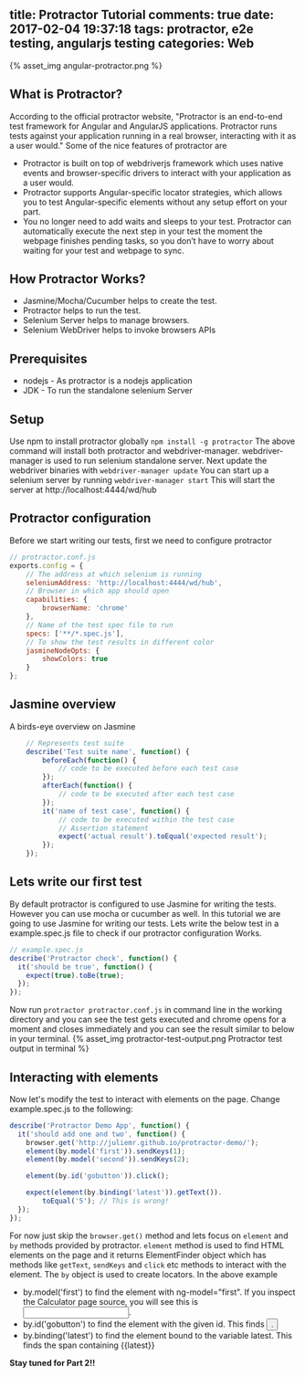 title: Protractor Tutorial
comments: true
date: 2017-02-04 19:37:18
tags: protractor, e2e testing, angularjs testing
categories: Web
---
{% asset_img angular-protractor.png %}
## What is Protractor?
According to the official protractor website, "Protractor is an end-to-end test framework for Angular and AngularJS applications. Protractor runs tests against your application running in a real browser, interacting with it as a user would."
Some of the nice features of protractor are
* Protractor is built on top of webdriverjs framework which uses native events and browser-specific drivers to interact with your application as a user would.
* Protractor supports Angular-specific locator strategies, which allows you to test Angular-specific elements without any setup effort on your part.
* You no longer need to add waits and sleeps to your test. Protractor can automatically execute the next step in your test the moment the webpage finishes pending tasks, so you don’t have to worry about waiting for your test and webpage to sync.
## How Protractor Works?
* Jasmine/Mocha/Cucumber helps to create the test.
* Protractor helps to run the test.
* Selenium Server helps to manage browsers.
* Selenium WebDriver helps to invoke browsers APIs
## Prerequisites
* nodejs - As protractor is a nodejs application
* JDK - To run the standalone selenium Server
## Setup
Use npm to install protractor globally
`npm install -g protractor`
The above command will install both protractor and webdriver-manager. webdriver-manager is used to run selenium standalone server.
Next update the webdriver binaries with 
`webdriver-manager update`
You can start up a selenium server by running
`webdriver-manager start`
This will start the server at http://localhost:4444/wd/hub
## Protractor configuration
Before we start writing our tests, first we need to configure protractor

```js
// protractor.conf.js
exports.config = {
    // The address at which selenium is running
    seleniumAddress: 'http://localhost:4444/wd/hub',
    // Browser in which app should open
    capabilities: {
        browserName: 'chrome'
    },
    // Name of the test spec file to run
    specs: ['**/*.spec.js'],
    // To show the test results in different color
    jasmineNodeOpts: {
        showColors: true
    }
};
```
## Jasmine overview
A birds-eye overview on Jasmine

```js
    // Represents test suite
    describe('Test suite name', function() {
        beforeEach(function() {
            // code to be executed before each test case
        });
        afterEach(function() {
            // code to be executed after each test case
        });
        it('name of test case', function() {
            // code to be executed within the test case
            // Assertion statement
            expect('actual result').toEqual('expected result');
        });
    });
```
## Lets write our first test
By default protractor is configured to use Jasmine for writing the tests. However you can use mocha or cucumber as well.
In this tutorial we are going to use Jasmine for writing our tests. Lets write the below test in a example.spec.js file to check if our protractor configuration Works.
```js
// example.spec.js
describe('Protractor check', function() {
  it('should be true', function() {
    expect(true).toBe(true);
  });
});
```
Now run `protractor protractor.conf.js` in command line in the working directory and you can see the test gets executed and chrome opens for a moment and closes immediately and you can see the result similar to below in your terminal.
{% asset_img protractor-test-output.png Protractor test output in terminal %}
## Interacting with elements
Now let's modify the test to interact with elements on the page. Change example.spec.js to the following:
```js
describe('Protractor Demo App', function() {
  it('should add one and two', function() {
    browser.get('http://juliemr.github.io/protractor-demo/');
    element(by.model('first')).sendKeys(1);
    element(by.model('second')).sendKeys(2);

    element(by.id('gobutton')).click();

    expect(element(by.binding('latest')).getText()).
        toEqual('5'); // This is wrong!
  });
});
```
For now just skip the `browser.get()` method and lets focus on `element` and `by` methods provided by protractor. `element` method is used to find HTML elements on the page and it returns ElementFinder object which has methods like `getText`, `sendKeys` and `click` etc methods to interact with the element. The `by` object is used to create locators. In the above example
* by.model('first') to find the element with ng-model="first". If you inspect the Calculator page source, you will see this is <input type="text" ng-model="first">.
* by.id('gobutton') to find the element with the given id. This finds <button id="gobutton">.
* by.binding('latest') to find the element bound to the variable latest. This finds the span containing {{latest}}

**Stay tuned for Part 2!!**
